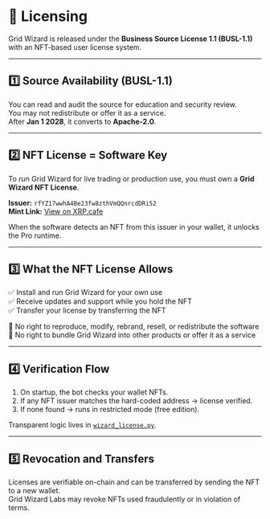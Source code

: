 # 🔐 Licensing

Grid Wizard is released under the **Business Source License 1.1 (BUSL-1.1)** with an NFT-based user license system.

---

## 1️⃣ Source Availability (BUSL-1.1)

You can read and audit the source for education and security review.  
You may not redistribute or offer it as a service.  
After **Jan 1 2028**, it converts to **Apache-2.0**.

---

## 2️⃣ NFT License = Software Key

To *run* Grid Wizard for live trading or production use, you must own a **Grid Wizard NFT License**.

**Issuer:** `rfYZ17wwhA4Be23fw8zthVmQQnrcdDRi52`  
**Mint Link:** [View on XRP.cafe](https://xrp.cafe/usercollection/rfYZ17wwhA4Be23fw8zthVmQQnrcdDRi52/rfYZ17wwhA4Be23fw8zthVmQQnrcdDRi52/42000)

When the software detects an NFT from this issuer in your wallet, it unlocks the Pro runtime.

---

## 3️⃣ What the NFT License Allows

✅ Install and run Grid Wizard for your own use  
✅ Receive updates and support while you hold the NFT  
✅ Transfer your license by transferring the NFT

🚫 No right to reproduce, modify, rebrand, resell, or redistribute the software  
🚫 No right to bundle Grid Wizard into other products or offer it as a service  

---

## 4️⃣ Verification Flow

1. On startup, the bot checks your wallet NFTs.  
2. If any NFT issuer matches the hard-coded address → license verified.  
3. If none found → runs in restricted mode (free edition).  

Transparent logic lives in [`wizard_license.py`](../wizard_license.py).

---

## 5️⃣ Revocation and Transfers
Licenses are verifiable on-chain and can be transferred by sending the NFT to a new wallet.  
Grid Wizard Labs may revoke NFTs used fraudulently or in violation of terms.
